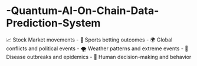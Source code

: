 # -Quantum-AI-On-Chain-Data-Prediction-System
 📈 Stock Market movements - 🏈 Sports betting outcomes - 🌍 Global conflicts and political events - 🌪️ Weather patterns and extreme events - 🦠 Disease outbreaks and epidemics - 🧠 Human decision-making and behavior
